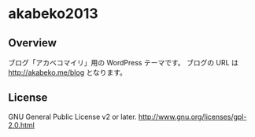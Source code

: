 # akabeko2013

## Overview

ブログ「アカベコマイリ」用の WordPress テーマです。
ブログの URL は http://akabeko.me/blog となります。

## License

GNU General Public License v2 or later.
http://www.gnu.org/licenses/gpl-2.0.html